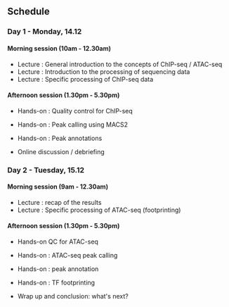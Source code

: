 ## Schedule

### Day 1 - Monday, 14.12

#### Morning session (10am - 12.30am)

* Lecture : General introduction to the concepts of ChIP-seq / ATAC-seq
* Lecture : Introduction to the processing of sequencing data
* Lecture : Specific processing of ChIP-seq data

#### Afternoon session (1.30pm - 5.30pm)

* Hands-on : Quality control for ChIP-seq
* Hands-on : Peak calling using MACS2
* Hands-on : Peak annotations

* Online discussion / debriefing 

### Day 2 - Tuesday, 15.12

#### Morning session (9am - 12.30am)

* Lecture : recap of the results
* Lecture : Specific processing of ATAC-seq (footprinting)

#### Afternoon session (1.30pm - 5.30pm)

* Hands-on  QC for ATAC-seq
* Hands-on : ATAC-seq peak calling
* Hands-on : peak annotation
* Hands-on : TF footprinting

* Wrap up and conclusion: what's next?